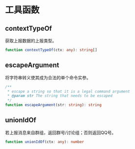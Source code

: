 # 工具函数

## contextTypeOf [<Badge text="classes/receiver/utils" />](https://github.com/ionjs-dev/ionjs/tree/master/src/classes/receiver/utils.ts)
获取上报数据的上报类型。

```ts {1}
function contextTypeOf(ctx: any): string[]
```

## escapeArgument [<Badge text="classes/command/utils" />](https://github.com/ionjs-dev/ionjs/tree/master/src/classes/command/utils.ts)
将字符串转义使其成为合法的单个命令实参。

```ts {5}
/**
 * escape a string so that it is a legal command argument
 * @param str The string that needs to be escaped
 */
function escapeArgument(str: string): string
```

## unionIdOf [<Badge text="classes/receiver/utils" />](https://github.com/ionjs-dev/ionjs/tree/master/src/classes/receiver/utils.ts)
若上报消息来自群组，返回群号/讨论组；否则返回QQ号。

```ts {1}
function unionIdOf(ctx: any): number
```
